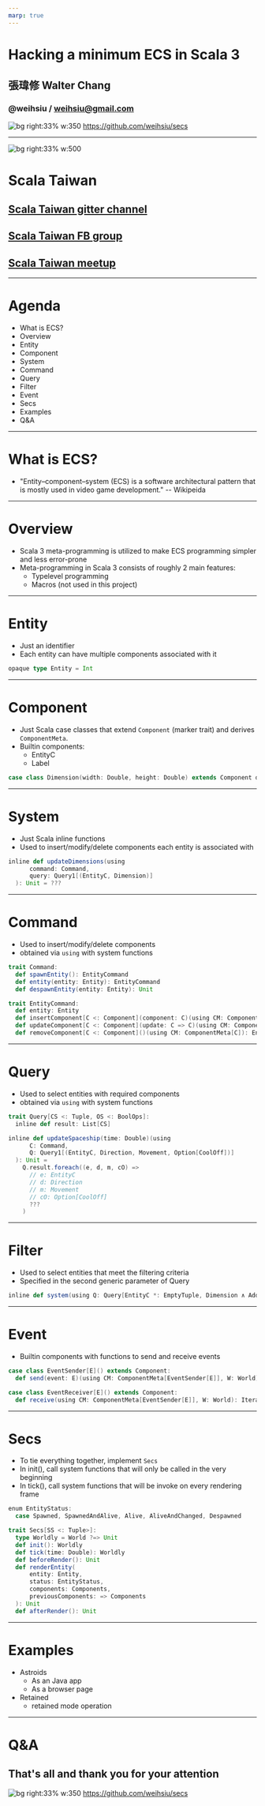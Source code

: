 ```yaml
---
marp: true
---
```

# Hacking a minimum ECS in Scala 3
## 張瑋修 Walter Chang
### @weihsiu / weihsiu@gmail.com

![bg right:33% w:350](qrcode.png)
https://github.com/weihsiu/secs

---
![bg right:33% w:500](scalataiwan.png)
# Scala Taiwan
## [Scala Taiwan gitter channel](https://gitter.im/ScalaTaiwan/ScalaTaiwan)
## [Scala Taiwan FB group](https://www.facebook.com/groups/ScalaTW/)
## [Scala Taiwan meetup](https://www.meetup.com/Scala-Taiwan-Meetup/)

---
# Agenda
- What is ECS?
- Overview
- Entity
- Component
- System
- Command
- Query
- Filter
- Event
- Secs
- Examples
- Q&A

---
# What is ECS?
- "Entity–component–system (ECS) is a software architectural pattern that is mostly used in video game development."  -- Wikipeida

---
# Overview
- Scala 3 meta-programming is utilized to make ECS programming simpler and less error-prone
- Meta-programming in Scala 3 consists of roughly 2 main features:
  * Typelevel programming
  * Macros (not used in this project)

---
# Entity
- Just an identifier
- Each entity can have multiple components associated with it

```scala
opaque type Entity = Int
```

---
# Component
- Just Scala case classes that extend `Component` (marker trait) and derives `ComponentMeta`.
- Builtin components:
  * EntityC
  * Label

```scala
case class Dimension(width: Double, height: Double) extends Component derives ComponentMeta
```

---
# System
- Just Scala inline functions
- Used to insert/modify/delete components each entity is associated with

```scala
inline def updateDimensions(using
      command: Command,
      query: Query1[(EntityC, Dimension)]
  ): Unit = ???
```

---
# Command
- Used to insert/modify/delete components
- obtained via `using` with system functions


```scala
trait Command:
  def spawnEntity(): EntityCommand
  def entity(entity: Entity): EntityCommand
  def despawnEntity(entity: Entity): Unit

trait EntityCommand:
  def entity: Entity
  def insertComponent[C <: Component](component: C)(using CM: ComponentMeta[C]): EntityCommand
  def updateComponent[C <: Component](update: C => C)(using CM: ComponentMeta[C]): EntityCommand
  def removeComponent[C <: Component]()(using CM: ComponentMeta[C]): EntityCommand

```

---
# Query
- Used to select entities with required components
- obtained via `using` with system functions


```scala
trait Query[CS <: Tuple, OS <: BoolOps]:
  inline def result: List[CS]
```

```scala
inline def updateSpaceship(time: Double)(using
      C: Command,
      Q: Query1[(EntityC, Direction, Movement, Option[CoolOff])]
  ): Unit =
    Q.result.foreach((e, d, m, cO) =>
      // e: EntityC
      // d: Direction
      // m: Movement
      // cO: Option[CoolOff]
      ???
    )
```

---
# Filter
- Used to select entities that meet the filtering criteria
- Specified in the second generic parameter of Query

```scala
inline def system(using Q: Query[EntityC *: EmptyTuple, Dimension ∧ Added[Rotation]]): Unit = ???
```

---
# Event
- Builtin components with functions to send and receive events


```scala
case class EventSender[E]() extends Component:
  def send(event: E)(using CM: ComponentMeta[EventSender[E]], W: World): Unit = W.sendEvent(event)

case class EventReceiver[E]() extends Component:
  def receive(using CM: ComponentMeta[EventSender[E]], W: World): Iterable[E] = W.receiveEvents
```

---
# Secs
- To tie everything together, implement `Secs`
- In init(), call system functions that will only be called in the very beginning
- In tick(), call system functions that will be invoke on every rendering frame

```scala
enum EntityStatus:
  case Spawned, SpawnedAndAlive, Alive, AliveAndChanged, Despawned

trait Secs[SS <: Tuple>]:
  type Worldly = World ?=> Unit
  def init(): Worldly
  def tick(time: Double): Worldly
  def beforeRender(): Unit
  def renderEntity(
      entity: Entity,
      status: EntityStatus,
      components: Components,
      previousComponents: => Components
  ): Unit
  def afterRender(): Unit
```

---
# Examples
- Astroids
  * As an Java app
  * As a browser page
- Retained
  * retained mode operation

---
# Q&A
## That's all and thank you for your attention
![bg right:33% w:350](qrcode.png)
https://github.com/weihsiu/secs



